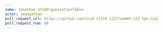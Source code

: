 ```yaml
---
name: Jonathan-UCSBOrganizationTable
actor: jwangathan
pull_request_url: https://github.com/ucsb-cs156-s22/team03-s22-5pm-3/pull/68
pull_request_num: 68
---
```

